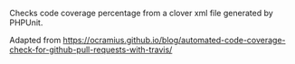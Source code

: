 Checks code coverage percentage from a clover xml file generated by PHPUnit.

Adapted from https://ocramius.github.io/blog/automated-code-coverage-check-for-github-pull-requests-with-travis/
